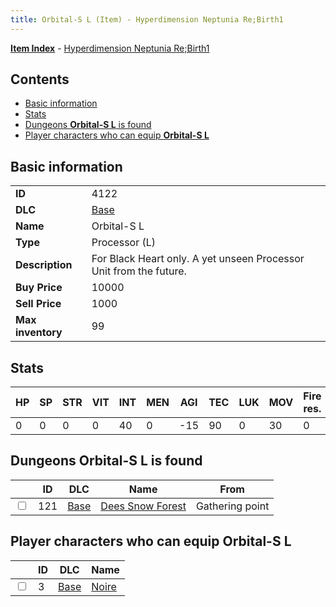 ```yaml
---
title: Orbital-S L (Item) - Hyperdimension Neptunia Re;Birth1
---
```


[**Item Index**](/neptunia/rb1/item/index.html) - [Hyperdimension Neptunia Re;Birth1](/neptunia/rb1)

## Contents

- [Basic information](#basic-information)
- [Stats](#stats)
- [Dungeons **Orbital-S L** is found](#dungeons-orbital-s-l-is-found)
- [Player characters who can equip **Orbital-S L**](#player-characters-who-can-equip-orbital-s-l)
## Basic information

|   |   |
| -- | -- |
| **ID** | 4122 |
| **DLC** | [Base](/neptunia/rb1/dlc/1-base.html) |
| **Name** | Orbital-S L |
| **Type** | Processor (L) |
| **Description** | For Black Heart only. A yet unseen Processor Unit from the future. |
| **Buy Price** | 10000 |
| **Sell Price** | 1000 |
| **Max inventory** | 99 |


## Stats

| HP | SP | STR | VIT | INT | MEN | AGI | TEC | LUK | MOV | Fire res. | Ice res. | Wind res. | Lightning res. |
| -- | -- | --- | --- | --- | --- | --- | --- | --- | --- | --------- | -------- | --------- | -------------- |
| 0 | 0 | 0 | 0 | 40 | 0 | -15 | 90 | 0 | 30 | 0 | 0 | 0 | 0 |


## Dungeons **Orbital-S L** is found

|    | ID | DLC | Name | From |
| -- | -- | --- | ---- | ---- |
| <input type="checkbox" id="rb1-dungeon-1-121" class="trackbox" /> | 121 | [Base](/neptunia/rb1/dlc/1-base.html) | [Dees Snow Forest](/neptunia/rb1/dungeon/1-121-dees-snow-forest.html) | Gathering point |


## Player characters who can equip **Orbital-S L**

|    | ID | DLC | Name |
| -- | -- | --- | ---- |
| <input type="checkbox" id="rb1-player-1-3" class="trackbox" /> | 3 | [Base](/neptunia/rb1/dlc/1-base.html) | [Noire](/neptunia/rb1/player/1-3-noire.html) |
